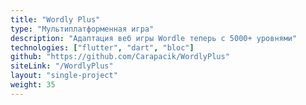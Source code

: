```yaml
---
title: "Wordly Plus"
type: "Мультиплатформенная игра"
description: "Адаптация веб игры Wordle теперь с 5000+ уровнями"
technologies: ["flutter", "dart", "bloc"]
github: "https://github.com/Carapacik/WordlyPlus"
siteLink: "/WordlyPlus"
layout: "single-project"
weight: 35
---
```

